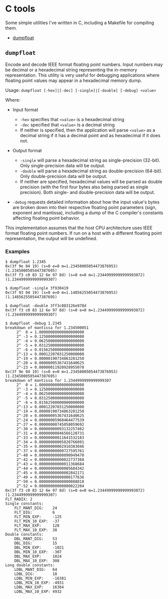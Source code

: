 # C tools

Some simple utilities I've written in C, including a Makefile for compiling
them.

* [dumpfloat](#dumpfloat)

## `dumpfloat`

Encode and decode IEEE format floating point numbers.  Input numbers may be
decimal or a hexadecimal string representing the in-memory representation.
This utility is very useful for debugging applications where floating point
values may appear in a hexadecimal memory dump.

Usage: `dumpfloat [-hex]|[-dec] [-single]|[-double] [-debug] <value>`

Where:

* Input format
  * `-hex` specifies that `<value>` is a hexadecimal string
  * `-dec` specified that `<value>` is a decimal string
  * If neither is specified, then the application will parse `<value>` as a
    decimal string if it has a decimal point and as hexadecimal if it does not.
    
* Output format
  * `-single` will parse a hexadecimal string as single-precision (32-bit).
    Only single-precision data will be output.
  * `-double` will parse a hexadecimal string as double-precision (64-bit).
    Only double-precision data will be output.
  * If neither are specified, hexadecimal values will be parsed as double
    precision (with the first four bytes also being parsed as single
    precision).  Both single- and double-precision data will be output.

* `-debug` requests detailed information about how the input value's bytes are
  broken down into their respective floating point parameters (sign, exponent
  and mantissa), including a dump of the C compiler's constants affecting
  floating point behavior.
  
This implementation assumes that the host CPU architecture uses IEEE format
floating point numbers.  If run on a host with a different floating point
representation, the output will be undefined.

### Examples

~~~~
$ dumpfloat 1.2345
0x(3f 9e 04 19) (s=0 e=0 m=1.23450005054473876953) (1.2345000505447387695)
0x(3f f3 c0 83 12 6e 97 8d) (s=0 e=0 m=1.23449999999999993072) (1.2344999999999999307)

$ dumpfloat -single 3f930419
0x(3f 93 04 19) (s=0 e=0 m=1.14856255054473876953) (1.1485625505447387695)

$ dumpfloat -double 3ff3c083126e978d
0x(3f f3 c0 83 12 6e 97 8d) (s=0 e=0 m=1.23449999999999993072) (1.2344999999999999307)

$ dumpfloat -debug 1.2345
breakdown of mantissa for 1.234500051
     2^  0 = 1.00000000000000000000
     2^ -3 = 0.12500000000000000000
     2^ -4 = 0.06250000000000000000
     2^ -5 = 0.03125000000000000000
     2^ -6 = 0.01562500000000000000
     2^-13 = 0.00012207031250000000
     2^-19 = 0.00000190734863281250
     2^-20 = 0.00000095367431640625
     2^-23 = 0.00000011920928955078
0x(3f 9e 04 19) (s=0 e=0 m=1.23450005054473876953) (1.2345000505447387695)
breakdown of mantissa for 1.2344999999999999307
     2^  0 = 1.00000000000000000000
     2^ -3 = 0.12500000000000000000
     2^ -4 = 0.06250000000000000000
     2^ -5 = 0.03125000000000000000
     2^ -6 = 0.01562500000000000000
     2^-13 = 0.00012207031250000000
     2^-19 = 0.00000190734863281250
     2^-20 = 0.00000095367431640625
     2^-24 = 0.00000005960464477539
     2^-27 = 0.00000000745058059692
     2^-30 = 0.00000000093132257462
     2^-31 = 0.00000000046566128731
     2^-33 = 0.00000000011641532183
     2^-34 = 0.00000000005820766091
     2^-35 = 0.00000000002910383046
     2^-37 = 0.00000000000727595761
     2^-40 = 0.00000000000090949470
     2^-42 = 0.00000000000022737368
     2^-43 = 0.00000000000011368684
     2^-44 = 0.00000000000005684342
     2^-45 = 0.00000000000002842171
     2^-49 = 0.00000000000000177636
     2^-50 = 0.00000000000000088818
     2^-52 = 0.00000000000000022204
0x(3f f3 c0 83 12 6e 97 8d) (s=0 e=0 m=1.23449999999999993072) (1.2344999999999999307)
FLT_RADIX: 2
Single constants:
    FLT_MANT_DIG:    24
    FLT_DIG:         6
    FLT_MIN_EXP:     -125
    FLT_MIN_10_EXP:  -37
    FLT_MAX_EXP:     128
    FLT_MAX_10_EXP:  38
Double constants:
    DBL_MANT_DIG:    53
    DBL_DIG:         15
    DBL_MIN_EXP:     -1021
    DBL_MIN_10_EXP:  -307
    DBL_MAX_EXP:     1024
    DBL_MAX_10_EXP:  308
Long double constants:
    LDBL_MANT_DIG:   64
    LDBL_DIG:        18
    LDBL_MIN_EXP:    -16381
    LDBL_MIN_10_EXP: -4931
    LDBL_MAX_EXP:    16384
    LDBL_MAX_10_EXP: 4932
~~~~
